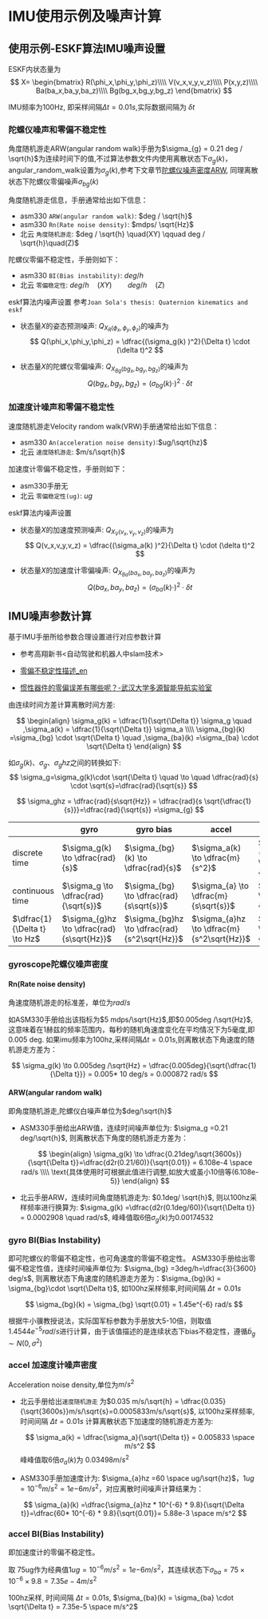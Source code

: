 

# IMU使用示例及噪声计算
## 使用示例-ESKF算法IMU噪声设置
ESKF内状态量为
$$
X=
\begin{bmatrix}
    R(\phi_x,\phi_y,\phi_z)\\\\
    V(v_x,v_y,v_z)\\\\
    P(x,y,z)\\\\
    Ba(ba_x,ba_y,ba_z)\\\\
    Bg(bg_x,bg_y,bg_z)
\end{bmatrix} 
$$
 
IMU频率为100Hz, 即采样间隔$\Delta t = 0.01s$,实际数据间隔为 $\delta t$
 
### 陀螺仪噪声和零偏不稳定性
角度随机游走ARW(angular random walk)手册为$\sigma_{g} = 0.21 deg / \sqrt{h}$为连续时间下的值,不过算法参数文件内使用离散状态下$\sigma_{g}(k)$，angular_random_walk设置为$\sigma_{g}(k)$,参考下文章节[陀螺仪噪声密度ARW](###gyroscope陀螺仪噪声密度), 同理离散状态下陀螺仪零偏噪声$\sigma_{bg}(k)$

角度随机游走信息，手册通常给出如下信息：

- asm330 `ARW(angular random walk)`: $deg / \sqrt{h}$
- asm330 `Rn(Rate noise density)`: $mdps/ \sqrt{Hz}$
- 北云 `角度随机游走`: $deg / \sqrt{h} \quad(XY) \qquad deg / \sqrt{h}\quad(Z)$ 

陀螺仪零偏不稳定性，手册则如下：

- asm330 `BI(Bias instability)`: $deg/h$
- 北云 `零偏稳定性`: $deg/h\quad(XY) \qquad deg/h\quad(Z)$ 


eskf算法内噪声设置
参考`Joan Sola's thesis: Quaternion kinematics and eskf`

- 状态量$X$的姿态预测噪声: $Q_{X_R(\phi_x,\phi_y,\phi_z)}$的噪声为
  $$
   Q(\phi_x,\phi_y,\phi_z) = \dfrac{(\sigma_g(k) )^2}{\Delta t} \cdot (\delta t)^2
  $$

- 状态量$X$的陀螺仪零偏噪声: $Q_{X_{Bg}(bg_x,bg_y,bg_z)}$的噪声为
  $$
   Q(bg_x,bg_y,bg_z) = (\sigma_{bg}(k)\cdot )^2\cdot \delta t
  $$
### 加速度计噪声和零偏不稳定性
速度随机游走Velocity random walk(VRW)手册通常给出如下信息：

- asm330 `An(acceleration noise density)`:$ug/\sqrt{hz}$
- 北云 `速度随机游走`: $m/s/\sqrt{h}$

加速度计零偏不稳定性，手册则如下：

- asm330手册无
- 北云 `零偏稳定性(ug)`: $ug$ 

eskf算法内噪声设置

- 状态量$X$的加速度预测噪声: $Q_{X_V(v_x,v_y,v_z)}$的噪声为
  $$
   Q(v_x,v_y,v_z) = \dfrac{(\sigma_a(k) )^2}{\Delta t} \cdot (\delta t)^2
  $$

- 状态量$X$的加速度计零偏噪声: $Q_{X_{Ba}(ba_x,ba_y,ba_z)}$的噪声为
  $$
   Q(ba_x,ba_y,ba_z) = (\sigma_{ba}(k)\cdot )^2\cdot \delta t
  $$


## IMU噪声参数计算
基于IMU手册所给参数合理设置进行对应参数计算

- 参考高翔新书<自动驾驶和机器人中slam技术>
  
- [零偏不稳定性描述_en](https://www.advancednavigation.com/tech-articles/inertial-measurement-unit-imu-an-introduction/#intro)
  
- [惯性器件的零偏误差有哪些呢？-武汉大学多源智能导航实验室](http://www.i2nav.com/index/newListDetail_zw.do?newskind_id=13a8654e060c40c69e5f3d4c13069078&newsinfo_id=43bf2e0076d947aba8b58725ad8f5c15)


由连续时间方差计算离散时间方差:

$$
\begin{align}       
    \sigma_g(k) = \dfrac{1}{\sqrt{\Delta t}} \sigma_g  \quad ,\sigma_a(k) = \dfrac{1}{\sqrt{\Delta t}} \sigma_a \\\\
    \sigma_{bg}(k) =\sigma_{bg} \cdot \sqrt{\Delta t}  \quad ,\sigma_{ba}(k) =\sigma_{ba} \cdot \sqrt{\Delta t} 
\end{align}     
$$

如$\sigma_g(k)、\sigma_g、\sigma_ghz$之间的转换如下: 
$$
 \sigma_g=\sigma_g(k)\cdot \sqrt{\Delta t} \quad  \to \quad \dfrac{rad}{s} \cdot \sqrt{s}=\dfrac{rad}{\sqrt{s}}  
$$

$$
 \sigma_ghz = \dfrac{rad}{s\sqrt{Hz}} = \dfrac{rad}{s \sqrt{\dfrac{1}{s}}}=\dfrac{rad}{\sqrt{s}}
 =\sigma_{g}
$$


|                              | gyro                                       | gyro bias                                     | accel                                      | accel bias                                  |
| ---------------------------- | ------------------------------------------ | --------------------------------------------- | ------------------------------------------ | ------------------------------------------- |
| discrete time                | $\sigma_g(k) \to \dfrac{rad}{s}$           | $\sigma_{bg}(k) \to \dfrac{rad}{s}$           | $\sigma_a(k) \to \dfrac{m}{s^2}$           | $\sigma_{ba}(k) \to \dfrac{m}{s^2}$         |
| continuous time              | $\sigma_g \to   \dfrac{rad}{\sqrt{s}}$     | $\sigma_{bg} \to   \dfrac{rad}{s\sqrt{s}}$    | $\sigma_{a} \to   \dfrac{m}{s\sqrt{s}}$    | $\sigma_{ba} \to   \dfrac{m}{s^2\sqrt{s}}$  |
| $\dfrac{1}{\Delta t} \to Hz$ | $\sigma_{g}hz \to \dfrac{rad}{s\sqrt{Hz}}$ | $\sigma_{bg}hz \to \dfrac{rad}{s^2\sqrt{Hz}}$ | $\sigma_{a}hz \to \dfrac{m}{s^2\sqrt{Hz}}$ | $\sigma_{ba}hz \to \dfrac{m}{s^3\sqrt{Hz}}$ |


### gyroscope陀螺仪噪声密度

#### Rn(Rate noise density)
角速度随机游走的标准差，单位为$rad/s$

如ASM330手册给出该指标为$5 mdps/\sqrt{Hz}$,即$0.005deg  /\sqrt{Hz}$,这意味着在1赫兹的频率范围内，每秒的随机角速度变化在平均情况下为5毫度,即 0.005 deg. 如果imu频率为100hz,采样间隔$\Delta t=0.01s$,则离散状态下角速度的随机游走方差为：
  
  $$
   \sigma_g(k) \to 0.005deg  /\sqrt{Hz} =  \dfrac{0.005deg}{\sqrt{\dfrac{1}{\Delta t}}} = 0.005* 10 deg/s = 0.000872 rad/s
  $$ 

#### ARW(angular random walk)
即角度随机游走,陀螺仪白噪声单位为$deg/\sqrt{h}$

- ASM330手册给出ARW值，连续时间噪声单位为: $\sigma_g =0.21  deg/\sqrt{h}$, 则离散状态下角度的随机游走方差为：
  
  $$
   \begin{align}
     \sigma_g(k) \to  \dfrac{0.21deg/\sqrt{3600s}}{\sqrt{\Delta t}}=\dfrac{d2r(0.21/60)}{\sqrt{0.01}} = 6.108e-4 \space rad/s \\\\
    \text{具体使用时可根据此值进行调整,如放大或虽小10倍等(6.108e-5)}
   \end{align} 
  $$
  

- 北云手册ARW，连续时间角度随机游走为: $0.1deg/ \sqrt{h}$, 则以100hz采样频率进行换算为: $\sigma_g(k) =\dfrac{d2r(0.1deg/60)}{\sqrt{\Delta t}}   =  0.0002908 \quad rad/s$, 峰峰值取6倍$\sigma_g(k)$为0.00174532

### gyro BI(Bias Instability)
即可陀螺仪的零偏不稳定性，也可角速度的零偏不稳定性。
ASM330手册给出零偏不稳定性值，连续时间噪声单位为: $\sigma_{bg} =3deg/h=\dfrac{3}{3600} deg/s$, 则离散状态下角速度的随机游走方差为：$\sigma_{bg}(k) = \sigma_{bg}\cdot \sqrt{\Delta t}$, 如100hz采样频率,时间间隔 $\Delta t = 0.01s$

$$
\sigma_{bg}(k) = \sigma_{bg} \sqrt{0.01} = 1.45e^{-6} rad/s
$$ 

根据牛小骥教授说法，实际国军标参数为手册放大5-10倍，则取值$1.4544e^{-5} rad/s$进行计算，由于该值描述的是连续状态下bias不稳定性，遵循$\dot{b}_g \sim N(0,\sigma^2)$


### accel 加速度计噪声密度
Acceleration noise density,单位为$m/s^2$

- 北云手册给出`速度随机游走` 为$0.035 m/s/\sqrt{h} = \dfrac{0.035}{\sqrt{3600s}}m/s/\sqrt{s}=0.0005833m/s/\sqrt{s}$, 以100hz采样频率,时间间隔 $\Delta t = 0.01s$ 计算离散状态下加速度的随机游走方差为:
  
  $$    
   \sigma_a(k) = \dfrac{\sigma_a}{\sqrt{\Delta t}}   = 0.005833 \space m/s^2
  $$
峰峰值取6倍$\sigma_a(k)$为 $0.03498 m/s^2$
  

- ASM330手册加速度计为: $\sigma_{a}hz =60 \space ug/\sqrt{hz}$，$1ug=10^{-6}m/s^2=1e{-6}m/s^2$，对应离散时间噪声计算结果为：

$$
 \sigma_{a}(k) =\dfrac{\sigma_{a}hz * 10^{-6} * 9.8}{\sqrt{\Delta t}}=\dfrac{60* 10^{-6} * 9.8}{\sqrt{0.01}}= 5.88e-3 \space m/s^2
$$
 
 
### accel BI(Bias Instability)
即加速度计的零偏不稳定性。

取 75ug作为经典值$1ug=10^{-6}m/s^2=1e{-6}m/s^2$，其连续状态下$\sigma_{ba} =75\times 10^{-6} \times  9.8 =7.35e-4 m/s^2$

100hz采样, 时间间隔 $\Delta t = 0.01s$, $\sigma_{ba}(k) = \sigma_{ba} \cdot \sqrt{\Delta t} = 7.35e-5 \space m/s^2$
 